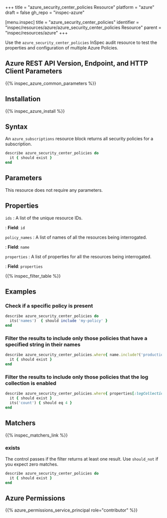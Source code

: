 +++
title = "azure_security_center_policies Resource"
platform = "azure"
draft = false
gh_repo = "inspec-azure"

[menu.inspec]
title = "azure_security_center_policies"
identifier = "inspec/resources/azure/azure_security_center_policies Resource"
parent = "inspec/resources/azure"
+++

Use the `azure_security_center_policies` InSpec audit resource to test the properties and configuration of multiple Azure Policies.

## Azure REST API Version, Endpoint, and HTTP Client Parameters

{{% inspec_azure_common_parameters %}}

## Installation

{{% inspec_azure_install %}}

## Syntax

An `azure_subscriptions` resource block returns all security policies for a subscription.

```ruby
describe azure_security_center_policies do
  it { should exist }
end
```

## Parameters

This resource does not require any parameters.

## Properties

`ids`
: A list of the unique resource IDs.

: **Field**: `id`

`policy_names`
: A list of names of all the resources being interrogated.

: **Field**: `name`

`properties`
: A list of properties for all the resources being interrogated.

: **Field**: `properties`

{{% inspec_filter_table %}}

## Examples

### Check if a specific policy is present

```ruby
describe azure_security_center_policies do
  its('names')  { should include 'my-policy' }
end
```

### Filter the results to include only those policies that have a specified string in their names

```ruby
describe azure_security_center_policies.where{ name.include?('production') } do
  it { should exist }
end
```

### Filter the results to include only those policies that the log collection is enabled

```ruby
describe azure_security_center_policies.where{ properties[:logCollection] == 'On' } do
  it { should exist }
  its('count') { should eq 4 }
end
```

## Matchers

{{% inspec_matchers_link %}}

### exists

The control passes if the filter returns at least one result. Use `should_not` if you expect zero matches.

```ruby
describe azure_security_center_policies do
  it { should exist }
end
```

## Azure Permissions

{{% azure_permissions_service_principal role="contributor" %}}
